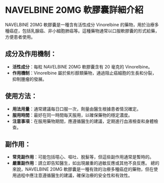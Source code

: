 # NAVELBINE 20MG 軟膠囊詳細介紹
NAVELBINE 20MG 軟膠囊是一種含有活性成分 Vinorelbine 的藥物，用於治療多種癌症，包括乳腺癌、非小細胞肺癌等。這種藥物通常以口服軟膠囊的形式給藥，方便患者使用。
## 成分及作用機制：
- **活性成分**：每粒 NAVELBINE 20MG 軟膠囊含有 20 毫克的 Vinorelbine。
- **作用機制**：Vinorelbine 屬於紫杉醇類藥物，通過阻止癌細胞的生長和分裂，抑制腫瘤的發展。
## 使用方法：
- **用法用量**：通常建議每日口服一次，劑量由醫生根據患者情況確定。
- **服用時間**：最好在同一時間每天服用，以確保藥物的穩定濃度。
- **注意事項**：在服用藥物期間，應遵循醫生的建議，定期進行血液檢查和身體檢查。
## 副作用：
- **常見副作用**：可能包括噁心、嘔吐、脫髮等，但這些副作用通常是暫時的。
- **嚴重副作用**：請立即告知醫生，如出現嚴重的過敏反應或其他不良反應。
總的來說，NAVELBINE 20MG 軟膠囊是一種有效的治療多種癌症的藥物，但在使用過程中應注意遵循醫生的建議，確保治療的安全性和有效性。